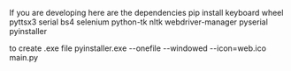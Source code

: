 
If you are developing here are the dependencies 
pip install keyboard wheel pyttsx3 serial bs4 selenium python-tk nltk webdriver-manager pyserial pyinstaller

to create .exe file
pyinstaller.exe --onefile --windowed --icon=web.ico main.py
